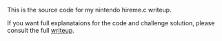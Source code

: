 This is the source code for my nintendo hireme.c writeup.

If you want full explanataions for the code and challenge solution, please consult the full [writeup](https://saardr.github.io/crypto/keygen/HireMe.c-writeup/).
